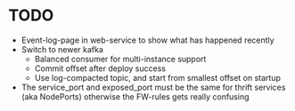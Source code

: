 TODO
====

* Event-log-page in web-service to show what has happened recently
* Switch to newer kafka
    * Balanced consumer for multi-instance support
    * Commit offset after deploy success
    * Use log-compacted topic, and start from smallest offset on startup
* The service_port and exposed_port must be the same for thrift services (aka NodePorts) otherwise the FW-rules gets really confusing
